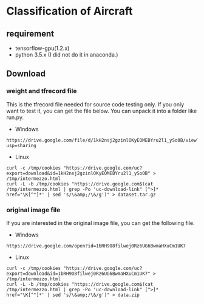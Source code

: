 # Classification of Aircraft

## requirement
* tensorflow-gpu(1.2.x)
* python 3.5.x (I did not do it in anaconda.)

## Download

### weight and tfrecord file
This is the tfrecord file needed for source code testing only. If you only want to test it, you can get the file below. You can unpack it into a folder like run.py.

* Windows

```
https://drive.google.com/file/d/1kH2nsj2gzinlOKyEOMEBYru2l1_ySo0B/view?usp=sharing
```

* Linux

```
curl -c /tmp/cookies "https://drive.google.com/uc?export=download&id=1kH2nsj2gzinlOKyEOMEBYru2l1_ySo0B" > /tmp/intermezzo.html
curl -L -b /tmp/cookies "https://drive.google.com$(cat /tmp/intermezzo.html | grep -Po 'uc-download-link" [^>]* href="\K[^"]*' | sed 's/\&amp;/\&/g')" > dataset.tar.gz
```
### original image file
If you are interested in the original image file, you can get the following file.

* Windows

```
https://drive.google.com/open?id=1bRH9O8filwej0Rz6UG6BwmaHXuCm1UK7
```

* Linux

```
curl -c /tmp/cookies "https://drive.google.com/uc?export=download&id=1bRH9O8filwej0Rz6UG6BwmaHXuCm1UK7" > /tmp/intermezzo.html
curl -L -b /tmp/cookies "https://drive.google.com$(cat /tmp/intermezzo.html | grep -Po 'uc-download-link" [^>]* href="\K[^"]*' | sed 's/\&amp;/\&/g')" > data.zip
```
